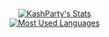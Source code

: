 <p align="center">
  <a href="https://github.com/kashparty">
    <img align="center" src="https://github-readme-stats.vercel.app/api?username=kashparty&theme=nord&count_private=true&show_icons=true" alt="KashParty's Stats" >
    <br>
    <img align="center" src="https://github-readme-stats.vercel.app/api/top-langs/?username=KashParty&theme=nord" alt="Most Used Languages" >
  </a>
<p/>
